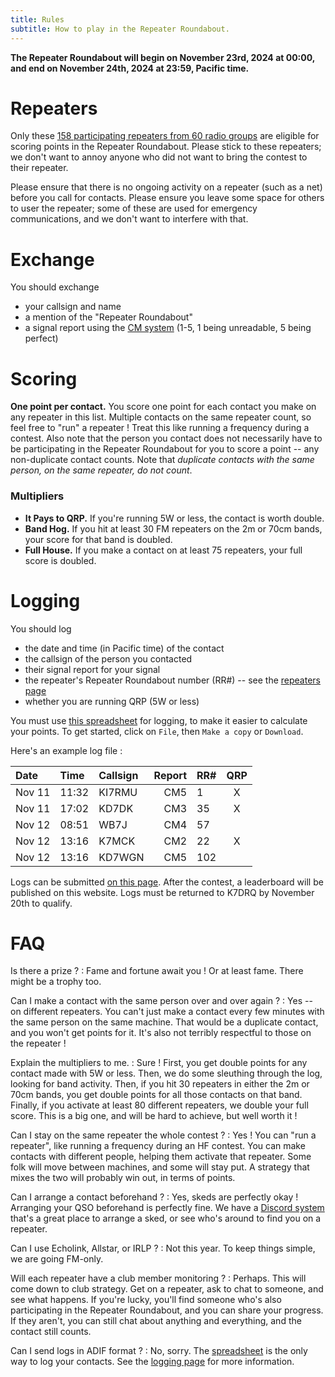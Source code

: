 ```yaml
---
title: Rules
subtitle: How to play in the Repeater Roundabout.
---
```


**The Repeater Roundabout will begin on November 23rd, 2024 at 00:00, and end on November 24th, 2024 at 23:59, Pacific time.**


# Repeaters

Only these [158 participating repeaters from 60 radio groups](/repeaters) are eligible for scoring points in the Repeater Roundabout. Please stick to these repeaters; we don't want to annoy anyone who did not want to bring the contest to their repeater.

Please ensure that there is no ongoing activity on a repeater (such as a net) before you call for contacts. Please ensure you leave some space for others to user the repeater; some of these are used for emergency communications, and we don't want to interfere with that.


# Exchange

You should exchange

- your callsign and name
- a mention of the "Repeater Roundabout"
- a signal report using the [CM system](https://en.wikipedia.org/wiki/Circuit_Merit) (1-5, 1 being unreadable, 5 being perfect)


# Scoring

**One point per contact.** You score one point for each contact you make on any repeater in this list. Multiple contacts on the same repeater count, so feel free to "run" a repeater ! Treat this like running a frequency during a contest. Also note that the person you contact does not necessarily have to be participating in the Repeater Roundabout for you to score a point -- any non-duplicate contact counts. Note that *duplicate contacts with the same person, on the same repeater, do not count*.

### Multipliers

- **It Pays to QRP.** If you're running 5W or less, the contact is worth double.
- **Band Hog.** If you hit at least 30 FM repeaters on the 2m or 70cm bands, your score for that band is doubled.
- **Full House.** If you make a contact on at least 75 repeaters, your full score is doubled.


# Logging

You should log

- the date and time (in Pacific time) of the contact
- the callsign of the person you contacted
- their signal report for your signal
- the repeater's Repeater Roundabout number (RR#) -- see the [repeaters page](/repeaters)
- whether you are running QRP (5W or less)

You must use [this spreadsheet](https://docs.google.com/spreadsheets/d/1Frz6BoFUzWNTmiYED5OW_NTWhY-cSMRZQnhvdga4ORE/edit?usp=sharing) for logging, to make it easier to calculate your points. To get started, click on `File`, then `Make a copy` or `Download`.

Here's an example log file :

| Date   | Time  | Callsign | Report | RR#  |  QRP  |
| :----- | :---- | :------- | -----: | :--- | :---: |
| Nov 11 | 11:32 | KI7RMU   |    CM5 | 1    |   X   |
| Nov 11 | 17:02 | KD7DK    |    CM3 | 35   |   X   |
| Nov 12 | 08:51 | WB7J     |    CM4 | 57   |       |
| Nov 12 | 13:16 | K7MCK    |    CM2 | 22   |   X   |
| Nov 12 | 13:16 | KD7WGN   |    CM5 | 102  |       |

Logs can be submitted [on this page](/logging). After the contest, a leaderboard will be published on this website. Logs must be returned to K7DRQ by November 20th to qualify.


# FAQ

Is there a prize ?
: Fame and fortune await you ! Or at least fame. There might be a trophy too.

Can I make a contact with the same person over and over again ?
: Yes -- on different repeaters. You can't just make a contact every few minutes with the same person on the same machine. That would be a duplicate contact, and you won't get points for it. It's also not terribly respectful to those on the repeater !

Explain the multipliers to me.
: Sure ! First, you get double points for any contact made with 5W or less. Then, we do some sleuthing through the log, looking for band activity. Then, if you hit 30 repeaters in either the 2m or 70cm bands, you get double points for all those contacts on that band. Finally, if you activate at least 80 different repeaters, we double your full score. This is a big one, and will be hard to achieve, but well worth it !

Can I stay on the same repeater the whole contest ?
: Yes ! You can "run a repeater", like running a frequency during an HF contest. You can make contacts with different people, helping them activate that repeater. Some folk will move between machines, and some will stay put. A strategy that mixes the two will probably win out, in terms of points.

Can I arrange a contact beforehand ?
: Yes, skeds are perfectly okay ! Arranging your QSO beforehand is perfectly fine. We have a [Discord system](https://discord.gg/BBpbESxSCm) that's a great place to arrange a sked, or see who's around to find you on a repeater.

Can I use Echolink, Allstar, or IRLP ?
: Not this year. To keep things simple, we are going FM-only.

Will each repeater have a club member monitoring ?
: Perhaps. This will come down to club strategy. Get on a repeater, ask to chat to someone, and see what happens. If you're lucky, you'll find someone who's also participating in the Repeater Roundabout, and you can share your progress. If they aren't, you can still chat about anything and everything, and the contact still counts.

Can I send logs in ADIF format ?
: No, sorry. The [spreadsheet](https://docs.google.com/spreadsheets/d/1Frz6BoFUzWNTmiYED5OW_NTWhY-cSMRZQnhvdga4ORE/edit?usp=sharing) is the only way to log your contacts. See the [logging page](/logging) for more information.
